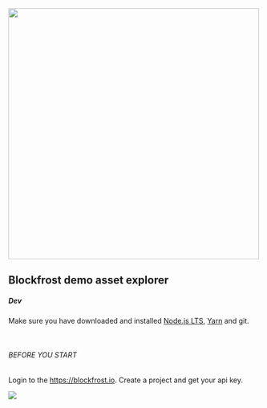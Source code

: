 <img src="https://blockfrost.io/images/logo.svg" width="500">
<br>

## Blockfrost demo asset explorer

##### Dev

Make sure you have downloaded and installed [Node.js LTS](https://nodejs.org/en/download/), [Yarn](https://yarnpkg.com/lang/en/docs/install/) and git.

<br/>

###### BEFORE YOU START

Login to the https://blockfrost.io. Create a project and get your api key.

<img src="https://github.com/blockfrost/blockfrost-js/raw/master/public/screen.png">
<br/>
<br/>

